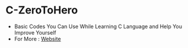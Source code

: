# C-ZeroToHero

- Basic Codes You Can Use While Learning C Language and Help You Improve Yourself
- For More : [Website](https://ahmedkececi.com)
